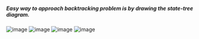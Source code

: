 ##### Easy way to approach backtracking problem is by drawing the state-tree diagram.

![image](https://user-images.githubusercontent.com/17683048/148861680-42fc6a99-7bd5-42f8-9467-331fae8239b5.png)
![image](https://user-images.githubusercontent.com/17683048/148861707-9357c700-5c72-4ee3-8671-e8ed54f10648.png)
![image](https://user-images.githubusercontent.com/17683048/148861736-4b0af3b7-d1fe-4c6f-9a83-e663641ff401.png)
![image](https://user-images.githubusercontent.com/17683048/148861759-adecddf1-ac43-47af-9012-848ed1588f29.png)



